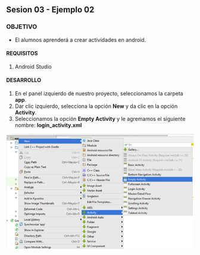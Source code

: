  ## Sesion 03 - Ejemplo 02

### OBJETIVO 
 - El alumnos aprenderá a crear actividades en android. 

#### REQUISITOS 
1. Android Studio


#### DESARROLLO

1. En el panel izquierdo de nuestro proyecto, seleccionamos la carpeta **app**.
2. Dar clic izquierdo, selecciona la opción **New** y da clic en la opción **Activity**.
3. Seleccionamos la opción **Empty Activity** y le agremamos el siguiente nombre: **login_activity.xml**
    

![Listando todos los documentos de una colección](img/ejemplo.png)
